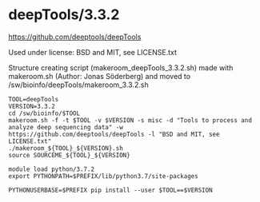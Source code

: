 deepTools/3.3.2
========================

<https://github.com/deeptools/deepTools>

Used under license:
BSD and MIT, see LICENSE.txt

Structure creating script (makeroom_deepTools_3.3.2.sh) made with makeroom.sh (Author: Jonas Söderberg) and moved to /sw/bioinfo/deepTools/makeroom_3.3.2.sh

    TOOL=deepTools
    VERSION=3.3.2
    cd /sw/bioinfo/$TOOL
    makeroom.sh -f -t $TOOL -v $VERSION -s misc -d "Tools to process and analyze deep sequencing data" -w https://github.com/deeptools/deepTools -l "BSD and MIT, see LICENSE.txt"
    ./makeroom_${TOOL}_${VERSION}.sh 
    source SOURCEME_${TOOL}_${VERSION} 

    module load python/3.7.2
    export PYTHONPATH=$PREFIX/lib/python3.7/site-packages

    PYTHONUSERBASE=$PREFIX pip install --user $TOOL==$VERSION

